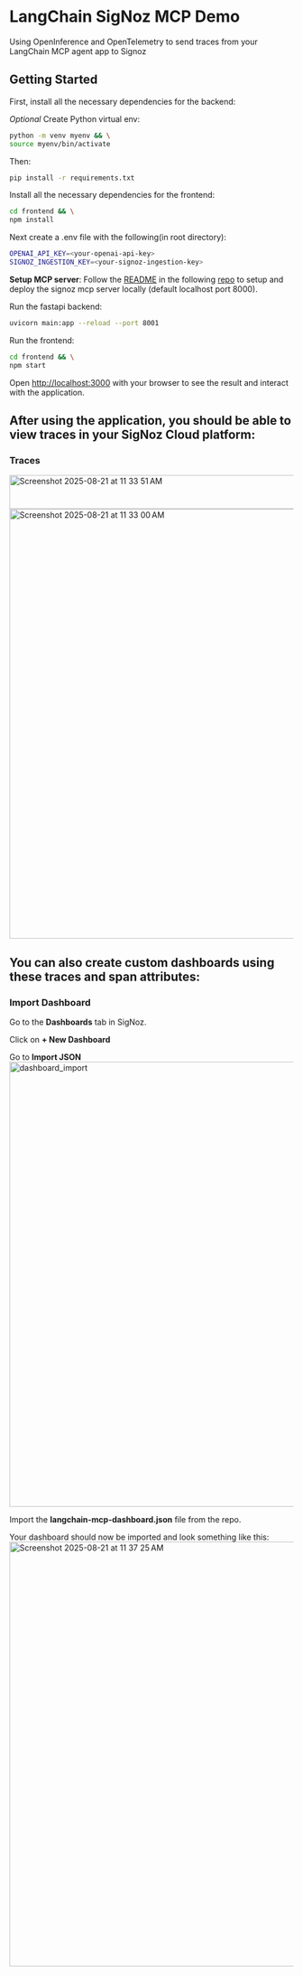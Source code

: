 # LangChain SigNoz MCP Demo

Using OpenInference and OpenTelemetry to send traces from your LangChain MCP agent app to Signoz

## Getting Started
First, install all the necessary dependencies for the backend:

*Optional*
Create Python virtual env:
```bash
python -m venv myenv && \
source myenv/bin/activate
```
Then:
```bash
pip install -r requirements.txt
```

Install all the necessary dependencies for the frontend:
```bash
cd frontend && \
npm install
```

Next create a .env file with the following(in root directory):
```bash
OPENAI_API_KEY=<your-openai-api-key>
SIGNOZ_INGESTION_KEY=<your-signoz-ingestion-key>
```


**Setup MCP server**: Follow the [README](https://github.com/DrDroidLab/signoz-mcp-server/blob/master/README.md) in the following [repo](https://github.com/DrDroidLab/signoz-mcp-server) to setup and deploy the signoz 
mcp server locally (default localhost port 8000).



Run the fastapi backend:
```bash
uvicorn main:app --reload --port 8001
```

Run the frontend:
```bash
cd frontend && \
npm start
```

Open [http://localhost:3000](http://localhost:3000) with your browser to see the result and interact with the application.

## After using the application, you should be able to view traces in your SigNoz Cloud platform:

### Traces
 <img width="1093" height="60" alt="Screenshot 2025-08-21 at 11 33 51 AM" src="https://github.com/user-attachments/assets/77e83917-8d3a-4b55-a4ff-a4a32d6db9cf" />
 <img width="1456" height="761" alt="Screenshot 2025-08-21 at 11 33 00 AM" src="https://github.com/user-attachments/assets/1120344b-5da8-4d92-8514-b6080686b672" />




## You can also create custom dashboards using these traces and span attributes:

### Import Dashboard
Go to the **Dashboards** tab in SigNoz.

Click on **+ New Dashboard**

Go to **Import JSON**
<img width="1510" height="788" alt="dashboard_import" src="https://github.com/user-attachments/assets/31bd73c5-84d2-4cd5-9bc0-be8a8169043b" />


Import the **langchain-mcp-dashboard.json** file from the repo.

Your dashboard should now be imported and look something like this:
<img width="1446" height="752" alt="Screenshot 2025-08-21 at 11 37 25 AM" src="https://github.com/user-attachments/assets/48f3d8ef-bfe0-4a85-a87d-20923b15bb58" />

